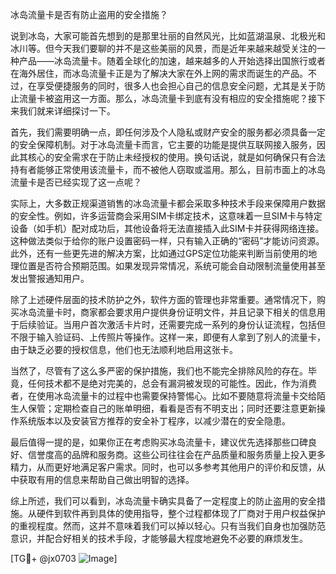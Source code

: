 冰岛流量卡是否有防止盗用的安全措施？

说到冰岛，大家可能首先想到的是那里壮丽的自然风光，比如蓝湖温泉、北极光和冰川等。但今天我们要聊的并不是这些美丽的风景，而是近年来越来越受关注的一种产品——冰岛流量卡。随着全球化的加速，越来越多的人开始选择出国旅行或者在海外居住，而冰岛流量卡正是为了解决大家在外上网的需求而诞生的产品。不过，在享受便捷服务的同时，很多人也会担心自己的信息安全问题，尤其是关于防止流量卡被盗用这一方面。那么，冰岛流量卡到底有没有相应的安全措施呢？接下来我们就来详细探讨一下。

首先，我们需要明确一点，即任何涉及个人隐私或财产安全的服务都必须具备一定的安全保障机制。对于冰岛流量卡而言，它主要的功能是提供互联网接入服务，因此其核心的安全需求在于防止未经授权的使用。换句话说，就是如何确保只有合法持有者能够正常使用该流量卡，而不被他人窃取或滥用。那么，目前市面上的冰岛流量卡是否已经实现了这一点呢？

实际上，大多数正规渠道销售的冰岛流量卡都会采取多种技术手段来保障用户数据的安全性。例如，许多运营商会采用SIM卡绑定技术，这意味着一旦SIM卡与特定设备（如手机）配对成功后，其他设备将无法直接插入此SIM卡并获得网络连接。这种做法类似于给你的账户设置密码一样，只有输入正确的“密码”才能访问资源。此外，还有一些更先进的解决方案，比如通过GPS定位功能来判断当前使用的地理位置是否符合预期范围。如果发现异常情况，系统可能会自动限制流量使用甚至发出警报通知用户。

除了上述硬件层面的技术防护之外，软件方面的管理也非常重要。通常情况下，购买冰岛流量卡时，商家都会要求用户提供身份证明文件，并且记录下相关的信息用于后续验证。当用户首次激活卡片时，还需要完成一系列的身份认证流程，包括但不限于输入验证码、上传照片等操作。这样一来，即便有人拿到了别人的流量卡，由于缺乏必要的授权信息，他们也无法顺利地启用这张卡。

当然了，尽管有了这么多严密的保护措施，我们也不能完全排除风险的存在。毕竟，任何技术都不是绝对完美的，总会有漏洞被发现的可能性。因此，作为消费者，在使用冰岛流量卡的过程中也需要保持警惕心。比如不要随意将流量卡交给陌生人保管；定期检查自己的账单明细，看看是否有不明支出；同时还要注意更新操作系统版本以及安装官方推荐的安全补丁程序，以减少潜在的安全隐患。

最后值得一提的是，如果你正在考虑购买冰岛流量卡，建议优先选择那些口碑良好、信誉度高的品牌和服务商。这些公司往往会在产品质量和服务质量上投入更多精力，从而更好地满足客户需求。同时，也可以多参考其他用户的评价和反馈，从中获取有用的信息来帮助自己做出明智的选择。

综上所述，我们可以看到，冰岛流量卡确实具备了一定程度上的防止盗用的安全措施。从硬件到软件再到具体的使用指导，整个过程都体现了厂商对于用户权益保护的重视程度。然而，这并不意味着我们可以掉以轻心。只有当我们自身也加强防范意识，并配合好相关的技术手段，才能够最大程度地避免不必要的麻烦发生。

[TG💪+ @jx0703 ![Image](https://github.com/user-attachments/assets/dbca1d08-cadb-493c-b0ec-ad6f7a83f270)]